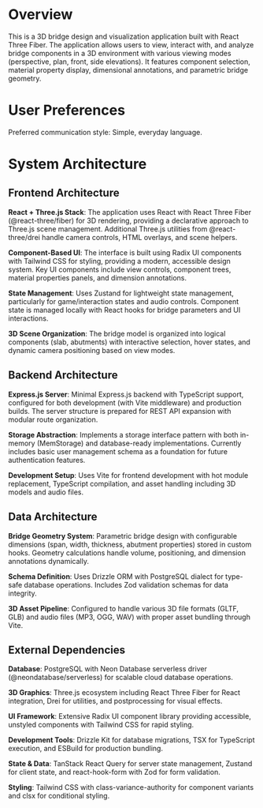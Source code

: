 # Overview

This is a 3D bridge design and visualization application built with React Three Fiber. The application allows users to view, interact with, and analyze bridge components in a 3D environment with various viewing modes (perspective, plan, front, side elevations). It features component selection, material property display, dimensional annotations, and parametric bridge geometry.

# User Preferences

Preferred communication style: Simple, everyday language.

# System Architecture

## Frontend Architecture

**React + Three.js Stack**: The application uses React with React Three Fiber (@react-three/fiber) for 3D rendering, providing a declarative approach to Three.js scene management. Additional Three.js utilities from @react-three/drei handle camera controls, HTML overlays, and scene helpers.

**Component-Based UI**: The interface is built using Radix UI components with Tailwind CSS for styling, providing a modern, accessible design system. Key UI components include view controls, component trees, material properties panels, and dimension annotations.

**State Management**: Uses Zustand for lightweight state management, particularly for game/interaction states and audio controls. Component state is managed locally with React hooks for bridge parameters and UI interactions.

**3D Scene Organization**: The bridge model is organized into logical components (slab, abutments) with interactive selection, hover states, and dynamic camera positioning based on view modes.

## Backend Architecture

**Express.js Server**: Minimal Express.js backend with TypeScript support, configured for both development (with Vite middleware) and production builds. The server structure is prepared for REST API expansion with modular route organization.

**Storage Abstraction**: Implements a storage interface pattern with both in-memory (MemStorage) and database-ready implementations. Currently includes basic user management schema as a foundation for future authentication features.

**Development Setup**: Uses Vite for frontend development with hot module replacement, TypeScript compilation, and asset handling including 3D models and audio files.

## Data Architecture

**Bridge Geometry System**: Parametric bridge design with configurable dimensions (span, width, thickness, abutment properties) stored in custom hooks. Geometry calculations handle volume, positioning, and dimension annotations dynamically.

**Schema Definition**: Uses Drizzle ORM with PostgreSQL dialect for type-safe database operations. Includes Zod validation schemas for data integrity.

**3D Asset Pipeline**: Configured to handle various 3D file formats (GLTF, GLB) and audio files (MP3, OGG, WAV) with proper asset bundling through Vite.

## External Dependencies

**Database**: PostgreSQL with Neon Database serverless driver (@neondatabase/serverless) for scalable cloud database operations.

**3D Graphics**: Three.js ecosystem including React Three Fiber for React integration, Drei for utilities, and postprocessing for visual effects.

**UI Framework**: Extensive Radix UI component library providing accessible, unstyled components with Tailwind CSS for rapid styling.

**Development Tools**: Drizzle Kit for database migrations, TSX for TypeScript execution, and ESBuild for production bundling.

**State & Data**: TanStack React Query for server state management, Zustand for client state, and react-hook-form with Zod for form validation.

**Styling**: Tailwind CSS with class-variance-authority for component variants and clsx for conditional styling.